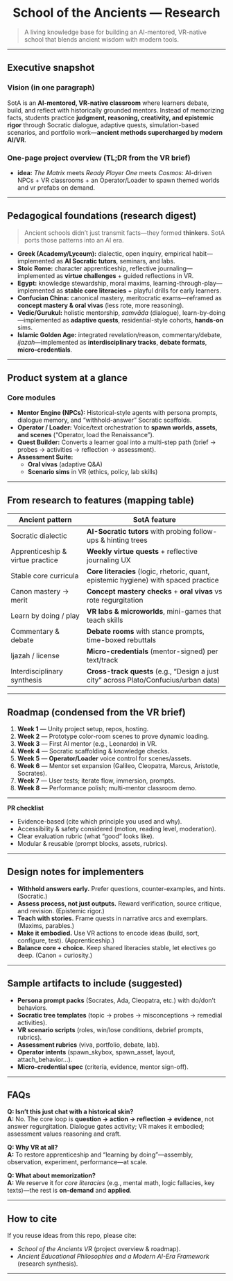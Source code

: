 <div align="center">

# School of the Ancients — Research

</div>

> A living knowledge base for building an AI-mentored, VR-native school that blends ancient wisdom with modern tools.

---

## Executive snapshot

### Vision (in one paragraph)
SotA is an **AI-mentored, VR-native classroom** where learners debate, build, and reflect with historically grounded mentors. Instead of memorizing facts, students practice **judgment, reasoning, creativity, and epistemic rigor** through Socratic dialogue, adaptive quests, simulation-based scenarios, and portfolio work—**ancient methods supercharged by modern AI/VR**.

### One-page project overview (TL;DR from the VR brief)
- **idea:** *The Matrix* meets *Ready Player One* meets *Cosmos*: AI-driven NPCs + VR classrooms + an Operator/Loader to spawn themed worlds and vr prefabs on demand.   

---

## Pedagogical foundations (research digest)

> Ancient schools didn’t just transmit facts—they formed **thinkers**. SotA ports those patterns into an AI era.

- **Greek (Academy/Lyceum):** dialectic, open inquiry, empirical habit—implemented as **AI Socratic tutors**, seminars, and labs.  
- **Stoic Rome:** character apprenticeship, reflective journaling—implemented as **virtue challenges** + guided reflections in VR.  
- **Egypt:** knowledge stewardship, moral maxims, learning-through-play—implemented as **stable core literacies** + playful drills for early learners.  
- **Confucian China:** canonical mastery, meritocratic exams—reframed as **concept mastery & oral vivas** (less rote, more reasoning).  
- **Vedic/Gurukul:** holistic mentorship, *samvāda* (dialogue), learn-by-doing—implemented as **adaptive quests**, residential-style cohorts, **hands-on** sims.  
- **Islamic Golden Age:** integrated revelation/reason, commentary/debate, *ijazah*—implemented as **interdisciplinary tracks**, **debate formats**, **micro-credentials**.

---

## Product system at a glance

### Core modules
- **Mentor Engine (NPCs):** Historical-style agents with persona prompts, dialogue memory, and “withhold-answer” Socratic scaffolds.  
- **Operator / Loader:** Voice/text orchestration to **spawn worlds, assets, and scenes** (“Operator, load the Renaissance”).  
- **Quest Builder:** Converts a learner goal into a multi-step path (brief → probes → activities → reflection → assessment).  
- **Assessment Suite:**  
  - **Oral vivas** (adaptive Q&A)  
  - **Scenario sims** in VR (ethics, policy, lab skills)  
 

---

## From research to features (mapping table)

| Ancient pattern | SotA feature |
|---|---|
| Socratic dialectic | **AI-Socratic tutors** with probing follow-ups & hinting trees |
| Apprenticeship & virtue practice | **Weekly virtue quests** + reflective journaling UX |
| Stable core curricula | **Core literacies** (logic, rhetoric, quant, epistemic hygiene) with spaced practice |
| Canon mastery → merit | **Concept mastery checks** + **oral vivas** vs rote regurgitation |
| Learn by doing / play | **VR labs & microworlds**, mini-games that teach skills |
| Commentary & debate | **Debate rooms** with stance prompts, time-boxed rebuttals |
| Ijazah / license | **Micro-credentials** (mentor-signed) per text/track |
| Interdisciplinary synthesis | **Cross-track quests** (e.g., “Design a just city” across Plato/Confucius/urban data) |

---

## Roadmap (condensed from the VR brief)

1. **Week 1** — Unity project setup, repos, hosting.  
2. **Week 2** — Prototype color-room scenes to prove dynamic loading.  
3. **Week 3** — First AI mentor (e.g., Leonardo) in VR.  
4. **Week 4** — Socratic scaffolding & knowledge checks.  
5. **Week 5** — **Operator/Loader** voice control for scenes/assets.  
6. **Week 6** — Mentor set expansion (Galileo, Cleopatra, Marcus, Aristotle, Socrates).  
7. **Week 7** — User tests; iterate flow, immersion, prompts.  
8. **Week 8** — Performance polish; multi-mentor classroom demo.

---

**PR checklist**  
- Evidence-based (cite which principle you used and why).  
- Accessibility & safety considered (motion, reading level, moderation).  
- Clear evaluation rubric (what “good” looks like).  
- Modular & reusable (prompt blocks, assets, rubrics).

---

## Design notes for implementers

- **Withhold answers early.** Prefer questions, counter-examples, and hints. (Socratic.)  
- **Assess process, not just outputs.** Reward verification, source critique, and revision. (Epistemic rigor.)  
- **Teach with stories.** Frame quests in narrative arcs and exemplars. (Maxims, parables.)  
- **Make it embodied.** Use VR actions to encode ideas (build, sort, configure, test). (Apprenticeship.)  
- **Balance core + choice.** Keep shared literacies stable, let electives go deep. (Canon + curiosity.)

---

## Sample artifacts to include (suggested)

- **Persona prompt packs** (Socrates, Ada, Cleopatra, etc.) with do/don’t behaviors.  
- **Socratic tree templates** (topic → probes → misconceptions → remedial activities).  
- **VR scenario scripts** (roles, win/lose conditions, debrief prompts, rubrics).  
- **Assessment rubrics** (viva, portfolio, debate, lab).  
- **Operator intents** (spawn_skybox, spawn_asset, layout, attach_behavior…).  
- **Micro-credential spec** (criteria, evidence, mentor sign-off).

---

## FAQs

**Q: Isn’t this just chat with a historical skin?**  
**A:** No. The core loop is **question → action → reflection → evidence**, not answer regurgitation. Dialogue gates activity; VR makes it embodied; assessment values reasoning and craft.

**Q: Why VR at all?**  
**A:** To restore apprenticeship and “learning by doing”—assembly, observation, experiment, performance—at scale.

**Q: What about memorization?**  
**A:** We reserve it for *core literacies* (e.g., mental math, logic fallacies, key texts)—the rest is **on-demand** and **applied**.

---

## How to cite

If you reuse ideas from this repo, please cite:

- *School of the Ancients VR* (project overview & roadmap).  
- *Ancient Educational Philosophies and a Modern AI-Era Framework* (research synthesis).

---




